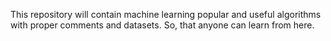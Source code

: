 <p>This repository will contain machine learning popular and useful algorithms with proper comments and datasets. So, that anyone can learn from here.</p>
